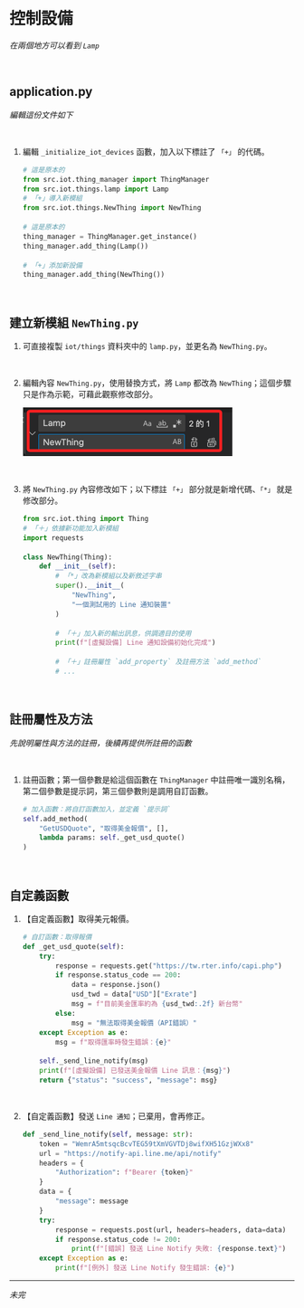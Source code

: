 # 控制設備

_在兩個地方可以看到 `Lamp`_

<br>

## application.py

_編輯這份文件如下_

<br>

1. 編輯 `_initialize_iot_devices` 函數，加入以下標註了 `「+」` 的代碼。

    ```python
    # 這是原本的
    from src.iot.thing_manager import ThingManager
    from src.iot.things.lamp import Lamp
    # 「+」導入新模組
    from src.iot.things.NewThing import NewThing

    # 這是原本的
    thing_manager = ThingManager.get_instance()
    thing_manager.add_thing(Lamp())

    # 「+」添加新設備
    thing_manager.add_thing(NewThing())
    ```

<br>

## 建立新模組 `NewThing.py`

1. 可直接複製 `iot/things` 資料夾中的 `lamp.py`，並更名為 `NewThing.py`。

<br>

2. 編輯內容 `NewThing.py`，使用替換方式，將 `Lamp` 都改為 `NewThing`；這個步驟只是作為示範，可藉此觀察修改部分。

    ![](images/img_13.png)

<br>

3. 將 `NewThing.py` 內容修改如下；以下標註 `「+」` 部分就是新增代碼、`「*」` 就是修改部分。

    ```python
    from src.iot.thing import Thing
    # 「＋」依據新功能加入新模組
    import requests

    class NewThing(Thing):
        def __init__(self):
            # 「*」改為新模組以及新敘述字串
            super().__init__(
                "NewThing",
                "一個測試用的 Line 通知裝置"
            )

            # 「＋」加入新的輸出訊息，供調適目的使用
            print(f"[虛擬設備] Line 通知設備初始化完成")

            # 「＋」註冊屬性 `add_property` 及註冊方法 `add_method`
            # ...
    ```

<br>

## 註冊屬性及方法

_先說明屬性與方法的註冊，後續再提供所註冊的函數_

<br>

1. 註冊函數；第一個參數是給這個函數在 `ThingManager` 中註冊唯一識別名稱，第二個參數是提示詞，第三個參數則是調用自訂函數。

    ```python
    # 加入函數：將自訂函數加入，並定義 `提示詞`
    self.add_method(
        "GetUSDQuote", "取得美金報價", [], 
        lambda params: self._get_usd_quote()
    )
    ```

<br>

## 自定義函數

1. 【自定義函數】取得美元報價。

    ```python
    # 自訂函數：取得報價
    def _get_usd_quote(self):
        try:
            response = requests.get("https://tw.rter.info/capi.php")
            if response.status_code == 200:
                data = response.json()
                usd_twd = data["USD"]["Exrate"]
                msg = f"目前美金匯率約為 {usd_twd:.2f} 新台幣"
            else:
                msg = "無法取得美金報價（API錯誤）"
        except Exception as e:
            msg = f"取得匯率時發生錯誤：{e}"

        self._send_line_notify(msg)
        print(f"[虛擬設備] 已發送美金報價 Line 訊息：{msg}")
        return {"status": "success", "message": msg}
    ```

<br>

2. 【自定義函數】發送 `Line 通知`；已棄用，會再修正。

    ```python
    def _send_line_notify(self, message: str):
        token = "WemrA5mtsqcBcvTEG59tXmVGVTDj8wifXH51GzjWXx8"
        url = "https://notify-api.line.me/api/notify"
        headers = {
            "Authorization": f"Bearer {token}"
        }
        data = {
            "message": message
        }
        try:
            response = requests.post(url, headers=headers, data=data)
            if response.status_code != 200:
                print(f"[錯誤] 發送 Line Notify 失敗: {response.text}")
        except Exception as e:
            print(f"[例外] 發送 Line Notify 發生錯誤: {e}")
    ```

___

_未完_